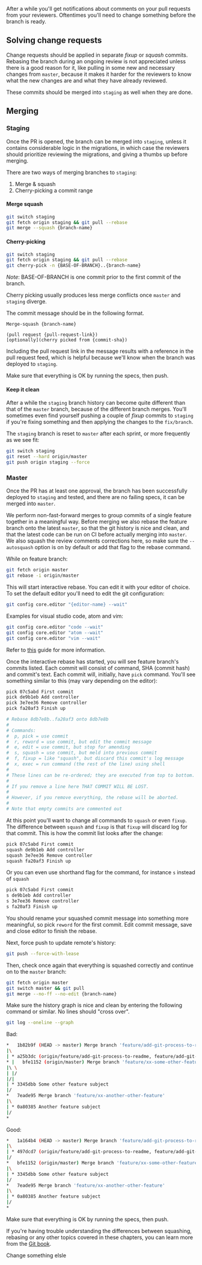 After a while you'll get notifications about comments on your pull requests from your reviewers. Oftentimes you'll need to change something before the branch is ready.

## Solving change requests
Change requests should be applied in separate _fixup_ or _squash_ commits. Rebasing the branch during an ongoing review is not appreciated unless there is a good reason for it, like pulling in some new and necessary changes from `master`, because it makes it harder for the reviewers to know what the new changes are and what they have already reviewed.

These commits should be merged into `staging` as well when they are done.

## Merging

### Staging
Once the PR is opened, the branch can be merged into `staging`, unless it contains considerable
logic in the migrations, in which case the reviewers should prioritize reviewing the migrations,
and giving a thumbs up before merging.

There are two ways of merging branches to `staging`:

1. Merge & squash
2. Cherry-picking a commit range

#### Merge squash

```bash
git switch staging
git fetch origin staging && git pull --rebase
git merge --squash {branch-name}
```

#### Cherry-picking

```bash
git switch staging
git fetch origin staging && git pull --rebase
git cherry-pick -n {BASE-OF-BRANCH}..{branch-name}
```

_Note_: BASE-OF-BRANCH is one commit prior to the first commit of the branch.

Cherry picking usually produces less merge conflicts once `master` and `staging` diverge.

The commit message should be in the following format.

```
Merge-squash {branch-name}

(pull request {pull-request-link})
[optionally](cherry picked from {commit-sha})
```

Including the pull request link in the message results with a reference in the pull request feed, which is helpful because we'll know when the branch was deployed to `staging`.

Make sure that everything is OK by running the specs, then push.

#### Keep it clean
After a while the `staging` branch history can become quite different than that of the `master` branch, because of the different branch merges. You'll sometimes even find yourself pushing a couple of _fixup_ commits to `staging` if you're fixing something and then applying the changes to the `fix/branch`.

The `staging` branch is reset to `master` after each sprint, or more frequently as we see fit:

```bash
git switch staging
git reset --hard origin/master
git push origin staging --force
```

### Master
Once the PR has at least one approval, the branch has been successfully deployed to `staging` and tested, and
there are no failing specs, it can be merged into `master`.

We perform non-fast-forward merges to group commits of a single feature together in a meaningful
way. Before merging we also rebase the feature branch onto the latest `master`, so that the git
history is nice and clean, and that the latest code can be run on CI before actually merging into
`master`. We also squash the review comments corrections here, so make sure the `--autosquash`
option is on by default or add that flag to the rebase command.

While on feature branch:

```bash
git fetch origin master
git rebase -i origin/master
```

This will start interactive rebase. You can edit it with your editor of choice.
To set the default editor you'll need to edit the git configuration:

```bash
git config core.editor "{editor-name} --wait"
```

Examples for visual studio code, atom and vim:

```bash
git config core.editor "code --wait"
git config core.editor "atom --wait"
git config core.editor "vim --wait"
```

Refer to [this](https://git-scm.com/book/en/v2/Appendix-C%3A-Git-Commands-Setup-and-Config) guide
for more information.

Once the interactive rebase has started, you will see feature branch's commits listed. Each commit will consist of command, SHA (commit hash) and commit's text. Each commit will, initially, have `pick` command. You'll see something similar to this (may vary depending on the editor):

```bash
pick 07c5abd First commit
pick de9b1eb Add controller
pick 3e7ee36 Remove controller
pick fa20af3 Finish up

# Rebase 8db7e8b..fa20af3 onto 8db7e8b
#
# Commands:
#  p, pick = use commit
#  r, reword = use commit, but edit the commit message
#  e, edit = use commit, but stop for amending
#  s, squash = use commit, but meld into previous commit
#  f, fixup = like "squash", but discard this commit's log message
#  x, exec = run command (the rest of the line) using shell
#
# These lines can be re-ordered; they are executed from top to bottom.
#
# If you remove a line here THAT COMMIT WILL BE LOST.
#
# However, if you remove everything, the rebase will be aborted.
#
# Note that empty commits are commented out
```

At this point you'll want to change all commands to `squash` or even `fixup`. The difference between `squash` and `fixup` is that `fixup` will discard log for that commit. This is how the commit list looks after the change:

```bash
pick 07c5abd First commit
squash de9b1eb Add controller
squash 3e7ee36 Remove controller
squash fa20af3 Finish up
```

Or you can even use shorthand flag for the command, for instance `s` instead of `squash`

```bash
pick 07c5abd First commit
s de9b1eb Add controller
s 3e7ee36 Remove controller
s fa20af3 Finish up
```

You should rename your squashed commit message into something more meaningful, so pick `reword` for the first commit. Edit commit message, save and close editor to finish the rebase.

Next, force push to update remote's history:

```bash
git push --force-with-lease
```

Then, check once again that everything is squashed correctly and continue on to the `master` branch:

```bash
git fetch origin master
git switch master && git pull
git merge --no-ff --no-edit {branch-name}
```

Make sure the history graph is nice and clean by entering the following command or similar. No lines should "cross over".

```bash
git log --oneline --graph
```

Bad:

```bash
*   1b82b9f (HEAD -> master) Merge branch 'feature/add-git-process-to-readme'
|\
| * a25b3dc (origin/feature/add-git-process-to-readme, feature/add-git-process-to-readme) Add git process to readme
* |   bfe1152 (origin/master) Merge branch 'feature/xx-some-other-feature'
|\ \
| |/
|/|
| * 3345dbb Some other feature subject
|/
*   7eade95 Merge branch 'feature/xx-another-other-feature'
|\
| * 0a80385 Another feature subject
|/
*
```

Good:

```bash
*   1a164b4 (HEAD -> master) Merge branch 'feature/add-git-process-to-readme'
|\
| * 497dcd7 (origin/feature/add-git-process-to-readme, feature/add-git-process-to-readme) Add git process to readme
|/
*   bfe1152 (origin/master) Merge branch 'feature/xx-some-other-feature'
|\
| * 3345dbb Some other feature subject
|/
*   7eade95 Merge branch 'feature/xx-another-other-feature'
|\
| * 0a80385 Another feature subject
|/
*
```

Make sure that everything is OK by running the specs, then push.

If you're having trouble understanding the differences between squashing, rebasing or any other topics covered in these chapters, you can learn more from the [Git book](https://git-scm.com/book/en/v2).

Change something elsle
